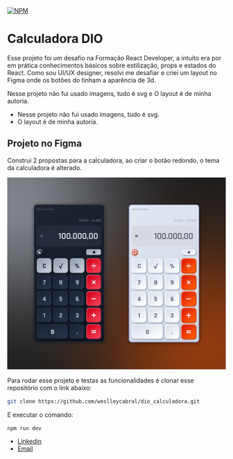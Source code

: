 [![NPM](https://img.shields.io/npm/l/react)](https://github.com/weslleycabral/dio_calculadora/blob/main/LICENSE)

# Calculadora DIO

Esse projeto foi um desafio na Formação React Developer, a intuito era por em prática conhecimentos básicos sobre estilização, props e estados do React. Como sou UI/UX designer, resolvi me desafiar e criei um layout no Figma onde os botões do tinham a aparência de 3d.

Nesse projeto não fui usado imagens, tudo é svg e O layout é de minha autoria.

- Nesse projeto não fui usado imagens, tudo é svg.
- O layout é de minha autoria.

## Projeto no Figma

Construi 2 propostas para a calculadora, ao criar o botão redondo, o tema da calculadora é alterado.

![Thumb Calculadora](https://github.com/weslleycabral/dio_calculadora/blob/main/Calculadoras.png)

Para rodar esse projeto e testas as funcionalidades é clonar esse repositório com o link abaixo:

```bash
git clone https://github.com/weslleycabral/dio_calculadora.git
```

E executar o comando:

```js
npm run dev
```

- [Linkedin](https://www.linkedin.com/in/weslley-cabral-857217143/)
- [Email](weslley.tec@hotmail.com)

